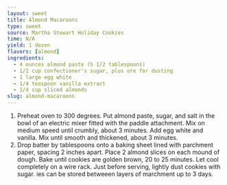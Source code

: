 ```yaml
---
layout: sweet
title: Almond Macaroons
type: sweet
source: Martha Stewart Holiday Cookies
time: N/A
yield: 1 dozen
flavors: [almond]
ingredients:
  - 4 ounces almond paste (5 1/2 tablespoons)
  - 1/2 cup confectioner's sugar, plus ore for dusting
  - 1 large egg white
  - 1/4 teaspoon vanilla extract
  - 1/4 cup sliced almonds
slug: almond-macaroons
---
```


1. Preheat oven to 300 degrees. Put almond paste, sugar, and salt in the bowl of an electric mixer fitted with the paddle attachment. Mix on medium speed until crumbly, about 3 minutes. Add egg white and vanilla. Mix until smooth and thickened, about 3 minutes.
2. Drop batter by tablespoons onto a baking sheet lined with parchment paper, spacing 2 inches apart. Place 2 almond slices on each mound of dough. Bake until cookies are golden brown, 20 to 25 minutes. Let cool completely on a wire rack. Just before serving, lightly dust cookies with sugar. ies can be stored betweeen layers of marchment up to 3 days.